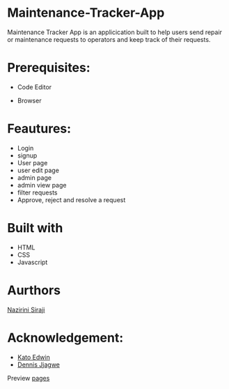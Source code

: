 # Maintenance-Tracker-App
Maintenance Tracker App is an applicication built to help users send repair or maintenance requests to operators and keep track of their requests.

# Prerequisites:
 * Code Editor
 
 * Browser

# Feautures:
* Login 
* signup
* User page
* user edit page
* admin page
* admin view page
* filter requests
* Approve, reject and resolve a request
# Built with
* HTML
* CSS
* Javascript
# Aurthors
[Nazirini Siraji](https://github.com/hansuMbale/Maintenance-Tracker-App)
# Acknowledgement:
* [Kato Edwin](https://www.linkedin.com/in/edwinkato/)
* [Dennis Jjagwe](https://www.linkedin.com/in/dennis-jjagwe-0338846a/)

Preview [pages](https://hansumbale.github.io/Maintenance-Tracker-App/firstScreen.html)
